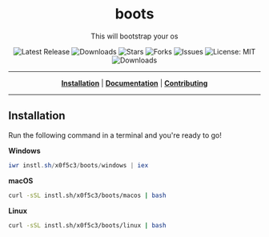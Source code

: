 <h1 align="center">boots</h1>
<p align="center">This will bootstrap your os</p>

<p align="center">

<a style="text-decoration: none" href="https://github.com/x0f5c3/boots/releases">
<img src="https://img.shields.io/github/v/release/x0f5c3/boots?style=flat-square" alt="Latest Release">
</a>

<a style="text-decoration: none" href="https://github.com/x0f5c3/boots/releases">
<img src="https://img.shields.io/github/downloads/x0f5c3/boots/total.svg?style=flat-square" alt="Downloads">
</a>

<a style="text-decoration: none" href="https://github.com/x0f5c3/boots/stargazers">
<img src="https://img.shields.io/github/stars/x0f5c3/boots.svg?style=flat-square" alt="Stars">
</a>

<a style="text-decoration: none" href="https://github.com/x0f5c3/boots/fork">
<img src="https://img.shields.io/github/forks/x0f5c3/boots.svg?style=flat-square" alt="Forks">
</a>

<a style="text-decoration: none" href="https://github.com/x0f5c3/boots/issues">
<img src="https://img.shields.io/github/issues/x0f5c3/boots.svg?style=flat-square" alt="Issues">
</a>

<a style="text-decoration: none" href="https://opensource.org/licenses/MIT">
<img src="https://img.shields.io/badge/License-MIT-yellow.svg?style=flat-square" alt="License: MIT">
</a>

<br/>

<a style="text-decoration: none" href="https://github.com/x0f5c3/boots/releases">
<img src="https://img.shields.io/badge/platform-windows%20%7C%20macos%20%7C%20linux-informational?style=for-the-badge" alt="Downloads">
</a>

<br/>

</p>

----

<p align="center">
<strong><a href="https://x0f5c3.github.io/boots/#/installation">Installation</a></strong>
|
<strong><a href="https://x0f5c3.github.io/boots/#/docs">Documentation</a></strong>
|
<strong><a href="https://x0f5c3.github.io/boots/#/CONTRIBUTING">Contributing</a></strong>
</p>

----



## Installation

Run the following command in a terminal and you're ready to go!

**Windows**
```powershell
iwr instl.sh/x0f5c3/boots/windows | iex
```

**macOS**
```bash
curl -sSL instl.sh/x0f5c3/boots/macos | bash
```

**Linux**
```bash
curl -sSL instl.sh/x0f5c3/boots/linux | bash
```
